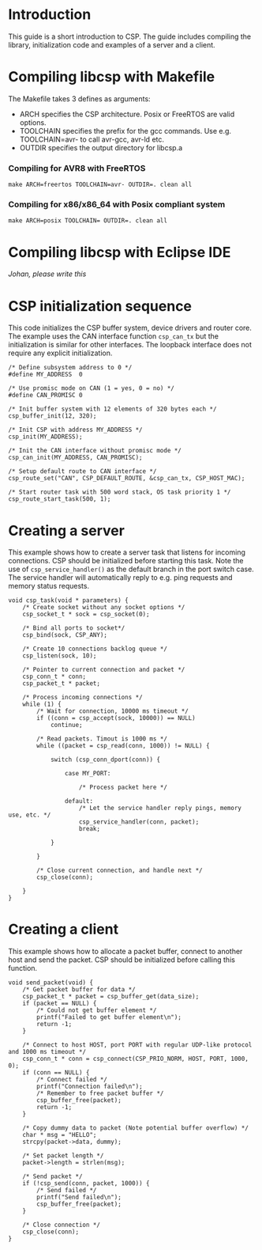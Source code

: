 # Introduction #
This guide is a short introduction to CSP. The guide includes compiling the library, initialization code and examples of a server and a client.

# Compiling libcsp with Makefile #
The Makefile takes 3 defines as arguments:
  * ARCH specifies the CSP architecture. Posix or FreeRTOS are valid options.
  * TOOLCHAIN specifies the prefix for the gcc commands. Use e.g. TOOLCHAIN=avr- to call avr-gcc, avr-ld etc.
  * OUTDIR specifies the output directory for libcsp.a

### Compiling for AVR8 with FreeRTOS ###
```
make ARCH=freertos TOOLCHAIN=avr- OUTDIR=. clean all
```

### Compiling for x86/x86\_64 with Posix compliant system ###
```
make ARCH=posix TOOLCHAIN= OUTDIR=. clean all
```

# Compiling libcsp with Eclipse IDE #
_Johan, please write this_

# CSP initialization sequence #
This code initializes the CSP buffer system, device drivers and router core. The example uses the CAN interface function `csp_can_tx` but the initialization is similar for other interfaces. The loopback interface does not require any explicit initialization.
```
/* Define subsystem address to 0 */
#define MY_ADDRESS  0

/* Use promisc mode on CAN (1 = yes, 0 = no) */
#define CAN_PROMISC 0

/* Init buffer system with 12 elements of 320 bytes each */
csp_buffer_init(12, 320);

/* Init CSP with address MY_ADDRESS */
csp_init(MY_ADDRESS);

/* Init the CAN interface without promisc mode */
csp_can_init(MY_ADDRESS, CAN_PROMISC);

/* Setup default route to CAN interface */
csp_route_set("CAN", CSP_DEFAULT_ROUTE, &csp_can_tx, CSP_HOST_MAC);

/* Start router task with 500 word stack, OS task priority 1 */
csp_route_start_task(500, 1);
```
# Creating a server #
This example shows how to create a server task that listens for incoming connections. CSP should be initialized before starting this task. Note the use of `csp_service_handler()` as the default branch in the port switch case. The service handler will automatically reply to e.g. ping requests and memory status requests.
```
void csp_task(void * parameters) {
    /* Create socket without any socket options */
    csp_socket_t * sock = csp_socket(0);

    /* Bind all ports to socket*/
    csp_bind(sock, CSP_ANY);

    /* Create 10 connections backlog queue */
    csp_listen(sock, 10);

    /* Pointer to current connection and packet */
    csp_conn_t * conn;
    csp_packet_t * packet;

    /* Process incoming connections */
    while (1) {
        /* Wait for connection, 10000 ms timeout */    
        if ((conn = csp_accept(sock, 10000)) == NULL)
            continue;

        /* Read packets. Timout is 1000 ms */
        while ((packet = csp_read(conn, 1000)) != NULL) {
            
            switch (csp_conn_dport(conn)) {

                case MY_PORT:
                    
                    /* Process packet here */
                    
                default:
                    /* Let the service handler reply pings, memory use, etc. */
                    csp_service_handler(conn, packet);
                    break;

            }

        }

        /* Close current connection, and handle next */
        csp_close(conn);

    }
}
```

# Creating a client #
This example shows how to allocate a packet buffer, connect to another host and send the packet. CSP should be initialized before calling this function.
```
void send_packet(void) {
    /* Get packet buffer for data */
    csp_packet_t * packet = csp_buffer_get(data_size);
    if (packet == NULL) {
        /* Could not get buffer element */
        printf("Failed to get buffer element\n");
        return -1;
    }

    /* Connect to host HOST, port PORT with regular UDP-like protocol and 1000 ms timeout */
    csp_conn_t * conn = csp_connect(CSP_PRIO_NORM, HOST, PORT, 1000, 0);
    if (conn == NULL) {
        /* Connect failed */
        printf("Connection failed\n");
        /* Remember to free packet buffer */
        csp_buffer_free(packet);
        return -1;
    }

    /* Copy dummy data to packet (Note potential buffer overflow) */
    char * msg = "HELLO";
    strcpy(packet->data, dummy);

    /* Set packet length */
    packet->length = strlen(msg);

    /* Send packet */
    if (!csp_send(conn, packet, 1000)) {
        /* Send failed */
        printf("Send failed\n");
        csp_buffer_free(packet);
    }

    /* Close connection */
    csp_close(conn);
}
```